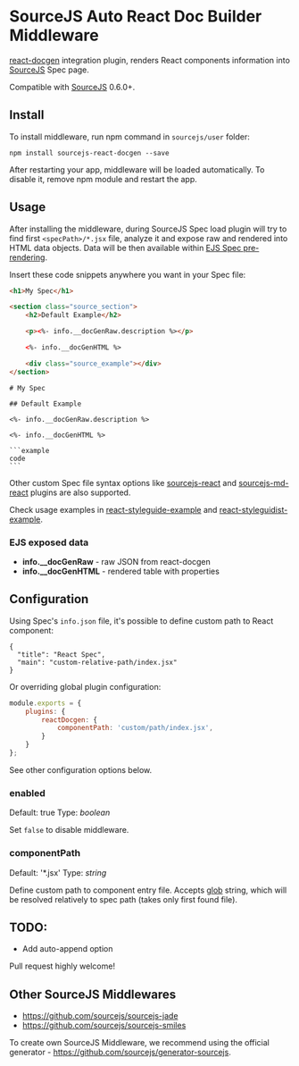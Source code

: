 # SourceJS Auto React Doc Builder Middleware

[react-docgen](https://github.com/reactjs/react-docgen) integration plugin, renders React components information into [SourceJS](http://sourcejs.com) Spec page.

Compatible with [SourceJS](http://sourcejs.com) 0.6.0+.

## Install

To install middleware, run npm command in `sourcejs/user` folder:

```
npm install sourcejs-react-docgen --save
```

After restarting your app, middleware will be loaded automatically. To disable it, remove npm module and restart the app.

## Usage

After installing the middleware, during SourceJS Spec load plugin will try to find first `<specPath>/*.jsx` file, analyze it and expose raw and rendered into HTML data objects. Data will be then available within [EJS Spec pre-rendering](http://sourcejs.com/docs/spec-helpers/#native-templating).

Insert these code snippets anywhere you want in your Spec file:

```html
<h1>My Spec</h1>

<section class="source_section">
    <h2>Default Example</h2>

    <p><%- info.__docGenRaw.description %></p>

    <%- info.__docGenHTML %>

    <div class="source_example"></div>
</section>
```

    # My Spec

    ## Default Example

    <%- info.__docGenRaw.description %>

    <%- info.__docGenHTML %>

    ```example
    code
    ```

Other custom Spec file syntax options like [sourcejs-react](https://github.com/szarouski/sourcejs-react) and [sourcejs-md-react](https://github.com/mik01aj/sourcejs-md-react) plugins are also supported.

Check usage examples in [react-styleguide-example](https://github.com/sourcejs/react-styleguide-example) and [react-styleguidist-example](https://github.com/sourcejs/react-styleguidist-example).

### EJS exposed data

* **info.__docGenRaw** - raw JSON from react-docgen
* **info.__docGenHTML** - rendered table with properties

## Configuration

Using Spec's `info.json` file, it's possible to define custom path to React component:

```
{
  "title": "React Spec",
  "main": "custom-relative-path/index.jsx"
}
```

Or overriding global plugin configuration:

```javascript
module.exports = {
	plugins: {
		reactDocgen: {
			componentPath: 'custom/path/index.jsx',
		}
	}
};
```

See other configuration options below.

### enabled

Default: true
Type: _boolean_


Set `false` to disable middleware.

### componentPath

Default: '*.jsx'
Type: _string_

Define custom path to component entry file. Accepts [glob](https://github.com/isaacs/node-glob) string, which will be resolved relatively to spec path (takes only first found file).

## TODO:

* Add auto-append option

Pull request highly welcome!

## Other SourceJS Middlewares

* https://github.com/sourcejs/sourcejs-jade
* https://github.com/sourcejs/sourcejs-smiles

To create own SourceJS Middleware, we recommend using the official generator - https://github.com/sourcejs/generator-sourcejs.